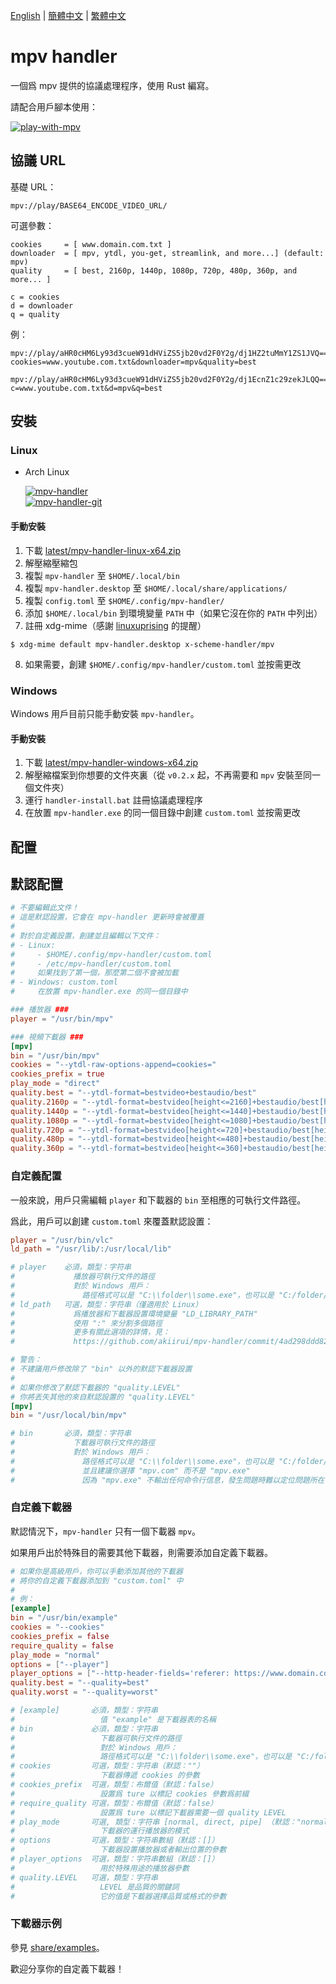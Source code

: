 [English][readme-en] | [簡體中文][readme-zh-hans] | [繁體中文][readme-zh-hant]

[readme-en]: https://github.com/akiirui/mpv-handler/blob/main/README.md
[readme-zh-hans]: https://github.com/akiirui/mpv-handler/blob/main/README.zh-Hans.md
[readme-zh-hant]: https://github.com/akiirui/mpv-handler/blob/main/README.zh-Hant.md

# mpv handler

一個爲 mpv 提供的協議處理程序，使用 Rust 編寫。

請配合用戶腳本使用：

[![play-with-mpv][badges-play-with-mpv]][greasyfork-play-with-mpv]

## 協議 URL

基礎 URL：

```
mpv://play/BASE64_ENCODE_VIDEO_URL/
```

可選參數：

```
cookies     = [ www.domain.com.txt ]
downloader  = [ mpv, ytdl, you-get, streamlink, and more...] (default: mpv)
quality     = [ best, 2160p, 1440p, 1080p, 720p, 480p, 360p, and more... ]

c = cookies
d = downloader
q = quality
```

例：

```
mpv://play/aHR0cHM6Ly93d3cueW91dHViZS5jb20vd2F0Y2g/dj1HZ2tuMmY1ZS1JVQ==/?cookies=www.youtube.com.txt&downloader=mpv&quality=best

mpv://play/aHR0cHM6Ly93d3cueW91dHViZS5jb20vd2F0Y2g/dj1EcnZ1c29zekJLQQ==/?c=www.youtube.com.txt&d=mpv&q=best
```

## 安裝

### Linux

- Arch Linux

  [![mpv-handler][badges-aur]][download-aur] \
  [![mpv-handler-git][badges-aur-git]][download-aur-git]

#### 手動安裝

1. 下載 [latest/mpv-handler-linux-x64.zip][download-linux]
2. 解壓縮壓縮包
3. 複製 `mpv-handler` 至 `$HOME/.local/bin`
4. 複製 `mpv-handler.desktop` 至 `$HOME/.local/share/applications/`
5. 複製 `config.toml` 至 `$HOME/.config/mpv-handler/`
6. 添加 `$HOME/.local/bin` 到環境變量 `PATH` 中（如果它沒在你的 `PATH` 中列出）
7. 註冊 xdg-mime（感謝 [linuxuprising][linuxuprising] 的提醒）

```
$ xdg-mime default mpv-handler.desktop x-scheme-handler/mpv
```

8. 如果需要，創建 `$HOME/.config/mpv-handler/custom.toml` 並按需更改

### Windows

Windows 用戶目前只能手動安裝 `mpv-handler`。

#### 手動安裝

1. 下載 [latest/mpv-handler-windows-x64.zip][download-windows]
2. 解壓縮檔案到你想要的文件夾裏（從 `v0.2.x` 起，不再需要和 `mpv` 安裝至同一個文件夾）
3. 運行 `handler-install.bat` 註冊協議處理程序
4. 在放置 `mpv-handler.exe` 的同一個目錄中創建 `custom.toml` 並按需更改

[badges-aur-git]: https://img.shields.io/aur/version/mpv-handler-git?label=mpv-handler-git&style=for-the-badge
[badges-aur]: https://img.shields.io/aur/version/mpv-handler?label=mpv-handler&style=for-the-badge
[badges-play-with-mpv]: https://img.shields.io/badge/dynamic/json?style=for-the-badge&label=play-with-mpv&prefix=v&query=version&url=https%3A%2F%2Fgreasyfork.org%2Fscripts%2F416271.json
[download-aur-git]: https://aur.archlinux.org/packages/mpv-handler-git/
[download-aur]: https://aur.archlinux.org/packages/mpv-handler/
[download-linux]: https://github.com/akiirui/mpv-handler/releases/latest/download/mpv-handler-linux-x64.zip
[download-windows]: https://github.com/akiirui/mpv-handler/releases/latest/download/mpv-handler-windows-x64.zip
[greasyfork-play-with-mpv]: https://greasyfork.org/scripts/416271-play-with-mpv
[linuxuprising]: https://www.linuxuprising.com/2021/07/open-youtube-and-more-videos-from-your.html

## 配置

## 默認配置

```toml
# 不要編輯此文件！
# 這是默認設置，它會在 mpv-handler 更新時會被覆蓋
#
# 對於自定義設置，創建並且編輯以下文件：
# - Linux:
#     - $HOME/.config/mpv-handler/custom.toml
#     - /etc/mpv-handler/custom.toml
#     如果找到了第一個，那麼第二個不會被加載
# - Windows: custom.toml
#     在放置 mpv-handler.exe 的同一個目錄中

### 播放器 ###
player = "/usr/bin/mpv"

### 視頻下載器 ###
[mpv]
bin = "/usr/bin/mpv"
cookies = "--ytdl-raw-options-append=cookies="
cookies_prefix = true
play_mode = "direct"
quality.best = "--ytdl-format=bestvideo+bestaudio/best"
quality.2160p = "--ytdl-format=bestvideo[height<=2160]+bestaudio/best[height<=2160]/best"
quality.1440p = "--ytdl-format=bestvideo[height<=1440]+bestaudio/best[height<=1440]/best"
quality.1080p = "--ytdl-format=bestvideo[height<=1080]+bestaudio/best[height<=1080]/best"
quality.720p = "--ytdl-format=bestvideo[height<=720]+bestaudio/best[height<=720]/best"
quality.480p = "--ytdl-format=bestvideo[height<=480]+bestaudio/best[height<=480]/best"
quality.360p = "--ytdl-format=bestvideo[height<=360]+bestaudio/best[height<=360]/best"
```

### 自定義配置

一般來說，用戶只需編輯 `player` 和下載器的 `bin` 至相應的可執行文件路徑。

爲此，用戶可以創建 `custom.toml` 來覆蓋默認設置：

```toml
player = "/usr/bin/vlc"
ld_path = "/usr/lib/:/usr/local/lib"

# player    必須，類型：字符串
#             播放器可執行文件的路徑
#             對於 Windows 用戶：
#               路徑格式可以是 "C:\\folder\\some.exe"，也可以是 "C:/folder/some.exe"
# ld_path   可選，類型：字符串（僅適用於 Linux）
#             爲播放器和下載器設置環境變量 "LD_LIBRARY_PATH"
#             使用 ":" 來分割多個路徑
#             更多有關此選項的詳情，見：
#             https://github.com/akiirui/mpv-handler/commit/4ad298ddd82bc3fa0303f8cc11474df506531d33

# 警告：
# 不建議用戶修改除了 "bin" 以外的默認下載器設置
#
# 如果你修改了默認下載器的 "quality.LEVEL"
# 你將丟失其他的來自默認設置的 "quality.LEVEL"
[mpv]
bin = "/usr/local/bin/mpv"

# bin       必須，類型：字符串
#             下載器可執行文件的路徑
#             對於 Windows 用戶：
#               路徑格式可以是 "C:\\folder\\some.exe"，也可以是 "C:/folder/some.exe"
#               並且建議你選擇 "mpv.com" 而不是 "mpv.exe"
#               因為 "mpv.exe" 不輸出任何命令行信息，發生問題時難以定位問題所在
```

### 自定義下載器

默認情況下，`mpv-handler` 只有一個下載器 `mpv`。

如果用戶出於特殊目的需要其他下載器，則需要添加自定義下載器。

```toml
# 如果你是高級用戶，你可以手動添加其他的下載器
# 將你的自定義下載器添加到 "custom.toml" 中
#
# 例：
[example]
bin = "/usr/bin/example"
cookies = "--cookies"
cookies_prefix = false
require_quality = false
play_mode = "normal"
options = ["--player"]
player_options = ["--http-header-fields='referer: https://www.domain.com'"]
quality.best = "--quality=best"
quality.worst = "--quality=worst"

# [example]       必須，類型：字符串
#                   值 "example" 是下載器表的名稱
# bin             必須，類型：字符串
#                   下載器可執行文件的路徑
#                   對於 Windows 用戶：
#                   路徑格式可以是 "C:\\folder\\some.exe"，也可以是 "C:/folder/some.exe"
# cookies         可選，類型：字符串（默認：""）
#                   下載器傳遞 cookies 的參數
# cookies_prefix  可選，類型：布爾值（默認：false）
#                   設置爲 ture 以標記 cookies 參數爲前綴
# require_quality 可選，類型：布爾值（默認：false）
#                   設置爲 ture 以標記下載器需要一個 quality LEVEL
# play_mode       可選, 類型：字符串 [normal, direct, pipe] （默認："normal")
#                   下載器的運行播放器的模式
# options         可選，類型：字符串數組（默認：[]）
#                   下載器設置播放器或者輸出位置的參數
# player_options  可選，類型：字符串數組（默認：[]）
#                   用於特殊用途的播放器參數
# quality.LEVEL   可選，類型：字符串
#                   LEVEL 是品質的關鍵詞
#                   它的值是下載器選擇品質或格式的參數
```

### 下載器示例

參見 [share/examples][examples]。

歡迎分享你的自定義下載器！

[examples]: https://github.com/akiirui/mpv-handler/tree/main/share/examples
